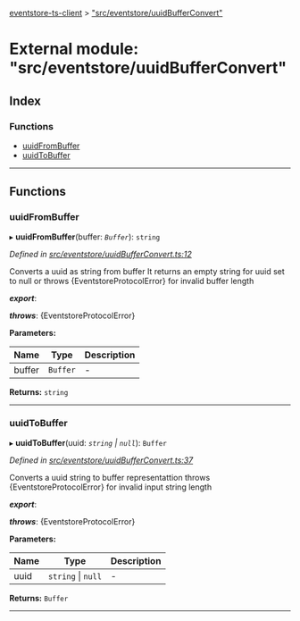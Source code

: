 [eventstore-ts-client](../README.md) > ["src/eventstore/uuidBufferConvert"](../modules/_src_eventstore_uuidbufferconvert_.md)

# External module: "src/eventstore/uuidBufferConvert"

## Index

### Functions

* [uuidFromBuffer](_src_eventstore_uuidbufferconvert_.md#uuidfrombuffer)
* [uuidToBuffer](_src_eventstore_uuidbufferconvert_.md#uuidtobuffer)

---

## Functions

<a id="uuidfrombuffer"></a>

###  uuidFromBuffer

▸ **uuidFromBuffer**(buffer: *`Buffer`*): `string`

*Defined in [src/eventstore/uuidBufferConvert.ts:12](https://github.com/sebastianwessel/eventstore-ts-client/blob/b09933f/src/eventstore/uuidBufferConvert.ts#L12)*

Converts a uuid as string from buffer It returns an empty string for uuid set to null or throws {EventstoreProtocolError} for invalid buffer length

*__export__*: 

*__throws__*: {EventstoreProtocolError}

**Parameters:**

| Name | Type | Description |
| ------ | ------ | ------ |
| buffer | `Buffer` |  \- |

**Returns:** `string`

___
<a id="uuidtobuffer"></a>

###  uuidToBuffer

▸ **uuidToBuffer**(uuid: *`string` \| `null`*): `Buffer`

*Defined in [src/eventstore/uuidBufferConvert.ts:37](https://github.com/sebastianwessel/eventstore-ts-client/blob/b09933f/src/eventstore/uuidBufferConvert.ts#L37)*

Converts a uuid string to buffer representattion throws {EventstoreProtocolError} for invalid input string length

*__export__*: 

*__throws__*: {EventstoreProtocolError}

**Parameters:**

| Name | Type | Description |
| ------ | ------ | ------ |
| uuid | `string` \| `null` |  \- |

**Returns:** `Buffer`

___

